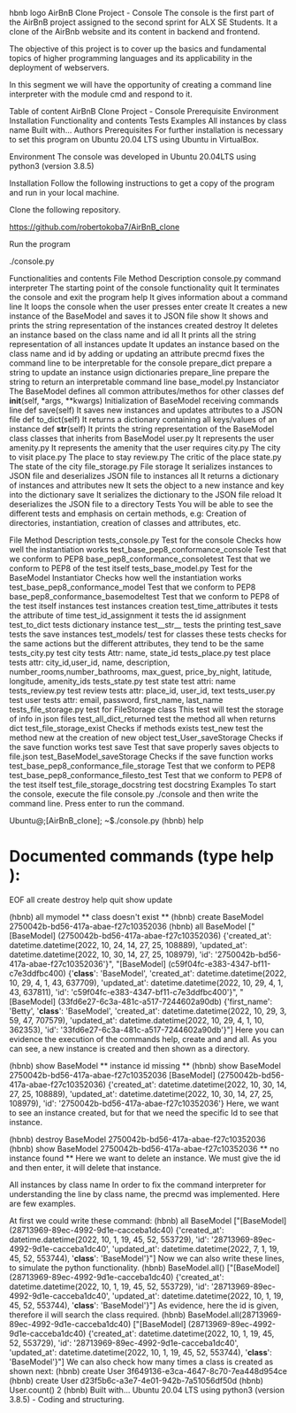 hbnb logo
AirBnB Clone Project - Console
The console is the first part of the AirBnB project assigned to the second sprint for ALX SE Students. It a clone of the AirBnb website and its content in backend and frontend.

The objective of this project is to cover up the basics and fundamental topics of higher programming languages and its applicability in the deployment of webservers.

In this segment we will have the opportunity of creating a command line interpreter with the module cmd and respond to it.

Table of content
AirBnB Clone Project - Console
Prerequisite
Environment
Installation
Functionality and contents
Tests
Examples
All instances by class name
Built with...
Authors
Prerequisites
For further installation is necessary to set this program on Ubuntu 20.04 LTS using Ubuntu in VirtualBox.

Environment
The console was developed in Ubuntu 20.04LTS using python3 (version 3.8.5)

Installation
Follow the following instructions to get a copy of the program and run in your local machine.

Clone the following repository.

https://github.com/robertokoba7/AirBnB_clone

Run the program

./console.py

Functionalities and contents
File	Method	Description
console.py	command interpreter	The starting point of the console functionality
quit	It terminates the console and exit the program
help	It gives information about a command line
<emptyline>	It loops the console when the user presses enter
create	It creates a new instance of the BaseModel and saves it to JSON file
show	It shows and prints the string representation of the instances created
destroy	It deletes an instance based on the class name and id
all	It prints all the string representation of all instances
update	It updates an instance based on the class name and id by adding or updating an attribute
precmd	fixes the command line to be interpretable for the console
prepare_dict	prepare a string to update an instance usign dictionaries
prepare_line	prepare the string to return an interpretable command line
base_model.py	Instanciator	The BaseModel defines all common attributes/methos for other classes
def __init__(self, *args, **kwargs)	Initialization of BaseModel receiving commands line
def save(self)	It saves new instances and updates attributes to a JSON file
def to_dict(self)	It returns a dictionary containing all keys/values of an instance
def __str__(self)	It prints the string representation of the BaseModel class
classes that inherits from BaseModel	user.py	It represents the user
amenity.py	It represents the amenity that the user requires
city.py	The city to visit
place.py	The place to stay
review.py	The critic of the place
state.py	The state of the city
file_storage.py	File storage	It serializes instances to JSON file and deserializes JSON file to instances
all	It returns a dictionary of instances and attributes
new	It sets the object to a new instance and key into the dictionary
save	It serializes the dictionary to the JSON file
reload	It deserializes the JSON file to a directory
Tests
You will be able to see the different tests and emphasis on certain methods, e.g: Creation of directories, instantiation, creation of classes and attributes, etc.

File	Method	Description
tests_console.py	Test for the console	Checks how well the instantiation works
test_base_pep8_conformance_console	Test that we conform to PEP8
base_pep8_conformance_consoletest	Test that we conform to PEP8 of the test itself
tests_base_model.py	Test for the BaseModel Instantiator	Checks how well the instantiation works
test_base_pep8_conformance_model	Test that we conform to PEP8
base_pep8_conformance_basemodeltest	Test that we conform to PEP8 of the test itself
instances	test instances creation
test_time_attributes	it tests the attribute of time
test_id_assignment	it tests the id assignment
test_to_dict	tests dictionary instance
test__str__	tests the printing
test_save	tests the save instances
test_models/	test for classes	these tests checks for the same actions but the different attributes, they tend to be the same
tests_city.py	test city	tests Attr: name, state_id
tests_place.py	test place	tests attr: city_id,user_id, name, description, number_rooms,number_bathrooms, max_guest, price_by_night, latitude, longitude, amenity_ids
tests_state.py	test state	test attri: name
tests_review.py	test review	tests attr: place_id, user_id, text
tests_user.py	test user	tests attr: email, password, first_name, last_name
tests_file_storage.py	test for FileStorage class	This test will test the storage of info in json files
test_all_dict_returned	test the method all when returns dict
test_file_storage_exist	Checks if methods exists
test_new	test the method new at the creation of new object
test_User_saveStorage	Checks if the save function works
test save	Test that save properly saves objects to file.json
test_BaseModel_saveStorage	Checks if the save function works
test_base_pep8_conformance_file_storage	Test that we conform to PEP8
test_base_pep8_conformance_filesto_test	Test that we conform to PEP8 of the test itself
test_file_storage_docstring	test docstring
Examples
To start the console, execute the file console.py ./console and then write the command line. Press enter to run the command.

Ubuntu@;[AirBnB_clone]; ~$./console.py 
(hbnb) help

Documented commands (type help <topic>):
=======================================
EOF  all  create  destroy  help  quit  show  update

(hbnb) all mymodel
** class doesn't exist **
(hbnb) create BaseModel
2750042b-bd56-417a-abae-f27c10352036
(hbnb) all BaseModel
["[BaseModel] (2750042b-bd56-417a-abae-f27c10352036) {'created_at': datetime.datetime(2022, 10, 24, 14, 27, 25, 108889), 'updated_at': datetime.datetime(2022, 10, 30, 14, 27, 25, 108979), 'id': '2750042b-bd56-417a-abae-f27c10352036'}", "[BaseModel] (c59f04fc-e383-4347-bf11-c7e3ddfbc400) {'__class__': 'BaseModel', 'created_at': datetime.datetime(2022, 10, 29, 4, 1, 43, 637709), 'updated_at': datetime.datetime(2022, 10, 29, 4, 1, 43, 637811), 'id': 'c59f04fc-e383-4347-bf11-c7e3ddfbc400'}", "[BaseModel] (33fd6e27-6c3a-481c-a517-7244602a90db) {'first_name': 'Betty', '__class__': 'BaseModel', 'created_at': datetime.datetime(2022, 10, 29, 3, 59, 47, 707579), 'updated_at': datetime.datetime(2022, 10, 29, 4, 1, 10, 362353), 'id': '33fd6e27-6c3a-481c-a517-7244602a90db'}"]
Here you can evidence the execution of the commands help, create and and all. As you can see, a new instance is created and then shown as a directory.

(hbnb) show BaseModel
** instance id missing **
(hbnb) show BaseModel 2750042b-bd56-417a-abae-f27c10352036
[BaseModel] (2750042b-bd56-417a-abae-f27c10352036) {'created_at': datetime.datetime(2022, 10, 30, 14, 27, 25, 108889), 'updated_at': datetime.datetime(2022, 10, 30, 14, 27, 25, 108979), 'id': '2750042b-bd56-417a-abae-f27c10352036'}
Here, we want to see an instance created, but for that we need the specific Id to see that instance.

(hbnb) destroy BaseModel 2750042b-bd56-417a-abae-f27c10352036
(hbnb) show BaseModel 2750042b-bd56-417a-abae-f27c10352036
** no instance found **
Here we want to delete an instance. We must give the id and then enter, it will delete that instance.

All instances by class name
In order to fix the command interpreter for understanding the line by class name, the precmd was implemented. Here are few examples.

At first we could write these command:
(hbnb) all BaseModel
["[BaseModel] (28713969-89ec-4992-9d1e-cacceba1dc40) {'created_at': datetime.datetime(2022, 10, 1, 19, 45, 52, 553729), 'id': '28713969-89ec-4992-9d1e-cacceba1dc40', 'updated_at': datetime.datetime(2022, 7, 1, 19, 45, 52, 553744), '__class__': 'BaseModel'}"]
Now we can also write these lines, to simulate the python functionality.
(hbnb) BaseModel.all()
["[BaseModel] (28713969-89ec-4992-9d1e-cacceba1dc40) {'created_at': datetime.datetime(2022, 10, 1, 19, 45, 52, 553729), 'id': '28713969-89ec-4992-9d1e-cacceba1dc40', 'updated_at': datetime.datetime(2022, 10, 1, 19, 45, 52, 553744), '__class__': 'BaseModel'}"]
As evidence, here the id is given, therefore il will search the class required.
(hbnb) BaseModel.all(28713969-89ec-4992-9d1e-cacceba1dc40)
["[BaseModel] (28713969-89ec-4992-9d1e-cacceba1dc40) {'created_at': datetime.datetime(2022, 10, 1, 19, 45, 52, 553729), 'id': '28713969-89ec-4992-9d1e-cacceba1dc40', 'updated_at': datetime.datetime(2022, 10, 1, 19, 45, 52, 553744), '__class__': 'BaseModel'}"]
We can also check how many times a class is created as shown next:
(hbnb) create User
3f649136-e3ca-4647-8c70-7ea448d954ce
(hbnb) create User
d23f5b6c-a3e7-4e01-942b-7a51056df50d
(hbnb) User.count()
2
(hbnb)
Built with...
Ubuntu 20.04 LTS using python3 (version 3.8.5) - Coding and structuring.

